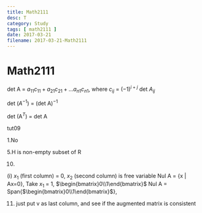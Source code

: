 ```yaml
---
title: Math2111
desc: T
category: Study
tags: [ math2111 ]
date: 2017-03-21
filename: 2017-03-21-Math2111
---
```


# Math2111

det A = $a_{11}c_{11} + a_{21}c_{21}+...a_{n1}c_{n1}$,
where $c_{ij}$ = $(-1)^{i+j}$ det $A_{ij}$

det ($A^{-1}$) = (det A)$^{-1}$

det (A$^T$) = det A



tut09

1.No

5.H is non-empty subset of R

10.
(i) $x_1$ (first column) = 0, $x_2$ (second column) is free variable
Nul A = {x | Ax=0},
Take $x_1$ = 1, $\begin{bmatrix}0\\1\end{bmatrix}$ Nul A = Span{$\begin{bmatrix}0\\1\end{bmatrix}$},

11. just put v as last column, and see if the augmented matrix is consistent